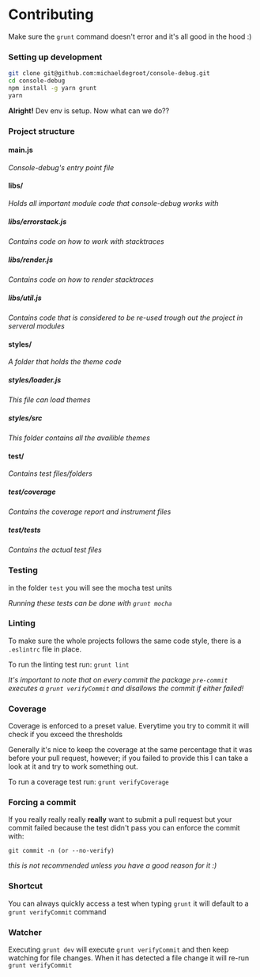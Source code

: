 # Contributing
Make sure the `grunt` command doesn't error and it's all good in the hood :)

### Setting up development

```bash
git clone git@github.com:michaeldegroot/console-debug.git
cd console-debug
npm install -g yarn grunt
yarn
````

**Alright!** Dev env is setup. Now what can we do??

### Project structure
#### main.js
*Console-debug's entry point file*
#### libs/
*Holds all important module code that console-debug works with*
##### libs/errorstack.js
*Contains code on how to work with stacktraces*
##### libs/render.js
*Contains code on how to render stacktraces*
##### libs/util.js
*Contains code that is considered to be re-used trough out the project in serveral modules*
#### styles/
*A folder that holds the theme code*
##### styles/loader.js
*This file can load themes*
##### styles/src
*This folder contains all the availible themes*
#### test/
*Contains test files/folders*
##### test/coverage
*Contains the coverage report and instrument files*
##### test/tests
*Contains the actual test files*

### Testing
in the folder `test` you will see the mocha test units

*Running these tests can be done with `grunt mocha`*

### Linting
To make sure the whole projects follows the same code style, there is a `.eslintrc` file in place.

To run the linting test run: `grunt lint`


*It's important to note that on every commit the package `pre-commit` executes a `grunt verifyCommit` and disallows the commit if either failed!*


### Coverage
Coverage is enforced to a preset value. Everytime you try to commit it will check if you exceed the thresholds

Generally it's nice to keep the coverage at the same percentage that it was before your pull request, however; if you failed to provide this I can take a look at it and try to work something out.

To run a coverage test run: `grunt verifyCoverage`

### Forcing a commit
If you really really really **really** want to submit a pull request but your commit failed because the test didn't pass you can enforce the commit with:

`git commit -n (or --no-verify)`

*this is not recommended unless you have a good reason for it :)*

### Shortcut
You can always quickly access a test when typing `grunt` it will default to a `grunt verifyCommit` command

### Watcher
Executing `grunt dev` will execute `grunt verifyCommit` and then keep watching for file changes. When it has detected a file change it will re-run `grunt verifyCommit`
